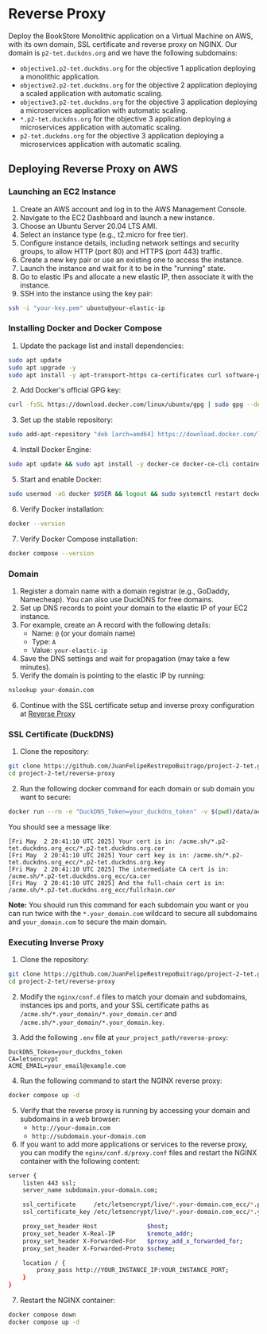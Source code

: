 # Reverse Proxy

Deploy the BookStore Monolithic application on a Virtual Machine on AWS, with its own domain, SSL certificate and reverse proxy on NGINX. Our domain is `p2-tet.duckdns.org` and we have the following subdomains:
- `objective1.p2-tet.duckdns.org` for the objective 1 application deploying a monolithic application.
- `objective2.p2-tet.duckdns.org` for the objective 2 application deploying a scaled application with automatic scaling.
- `objective3.p2-tet.duckdns.org` for the objective 3 application deploying a microservices application with automatic scaling.
- `*.p2-tet.duckdns.org` for the objective 3 application deploying a microservices application with automatic scaling.
- `p2-tet.duckdns.org` for the objective 3 application deploying a microservices application with automatic scaling.


## Deploying Reverse Proxy on AWS

### Launching an EC2 Instance

1. Create an AWS account and log in to the AWS Management Console.
2. Navigate to the EC2 Dashboard and launch a new instance.
3. Choose an Ubuntu Server 20.04 LTS AMI.
4. Select an instance type (e.g., t2.micro for free tier).
5. Configure instance details, including network settings and security groups, to allow HTTP (port 80) and HTTPS (port 443) traffic.
6. Create a new key pair or use an existing one to access the instance.
7. Launch the instance and wait for it to be in the "running" state.
8. Go to elastic IPs and allocate a new elastic IP, then associate it with the instance.
9. SSH into the instance using the key pair:
```bash
ssh -i "your-key.pem" ubuntu@your-elastic-ip
```
### Installing Docker and Docker Compose

1. Update the package list and install dependencies:
```bash
sudo apt update
sudo apt upgrade -y
sudo apt install -y apt-transport-https ca-certificates curl software-properties-common
```

2. Add Docker's official GPG key:
```bash
curl -fsSL https://download.docker.com/linux/ubuntu/gpg | sudo gpg --dearmor -o /etc/apt/trusted.gpg.d/docker-archive-keyring.gpg
```
3. Set up the stable repository:
```bash
sudo add-apt-repository "deb [arch=amd64] https://download.docker.com/linux/ubuntu $(lsb_release -cs) stable"
```

4. Install Docker Engine:
```bash
sudo apt update && sudo apt install -y docker-ce docker-ce-cli containerd.io
```
5. Start and enable Docker:
```bash
sudo usermod -aG docker $USER && logout && sudo systemctl restart docker
```
6. Verify Docker installation:
```bash
docker --version
```
7. Verify Docker Compose installation:
```bash
docker compose --version
```

### Domain
1. Register a domain name with a domain registrar (e.g., GoDaddy, Namecheap). You can also use DuckDNS for free domains.
2. Set up DNS records to point your domain to the elastic IP of your EC2 instance.
3. For example, create an A record with the following details:
   - Name: `@` (or your domain name)
   - Type: `A`
   - Value: `your-elastic-ip`
4. Save the DNS settings and wait for propagation (may take a few minutes).
5. Verify the domain is pointing to the elastic IP by running:
```bash
nslookup your-domain.com
```
6. Continue with the SSL certificate setup and inverse proxy configuration at [Reverse Proxy](../reverse-proxy/README.md)

### SSL Certificate (DuckDNS)
1. Clone the repository:
```bash
git clone https://github.com/JuanFelipeRestrepoBuitrago/project-2-tet.git
cd project-2-tet/reverse-proxy
```
2. Run the following docker command for each domain or sub domain you want to secure:
```bash
docker run --rm -e "DuckDNS_Token=your_duckdns_token" -v $(pwd)/data/acme.sh:/acme.sh neilpang/acme.sh:latest --issue --server https://acme-v02.api.letsencrypt.org/directory --dns dns_duckdns -d 'your_domain.com'
```
You should see a message like:
```
[Fri May  2 20:41:10 UTC 2025] Your cert is in: /acme.sh/*.p2-tet.duckdns.org_ecc/*.p2-tet.duckdns.org.cer
[Fri May  2 20:41:10 UTC 2025] Your cert key is in: /acme.sh/*.p2-tet.duckdns.org_ecc/*.p2-tet.duckdns.org.key
[Fri May  2 20:41:10 UTC 2025] The intermediate CA cert is in: /acme.sh/*.p2-tet.duckdns.org_ecc/ca.cer
[Fri May  2 20:41:10 UTC 2025] And the full-chain cert is in: /acme.sh/*.p2-tet.duckdns.org_ecc/fullchain.cer
```
**Note:** You should run this command for each subdomain you want or you can run twice with the `*.your_domain.com` wildcard to secure all subdomains and `your_domain.com` to secure the main domain.

### Executing Inverse Proxy

1. Clone the repository:
```bash
git clone https://github.com/JuanFelipeRestrepoBuitrago/project-2-tet.git
cd project-2-tet/reverse-proxy
```
2. Modify the `nginx/conf.d` files to match your domain and subdomains, instances ips and ports, and your SSL certificate paths as `/acme.sh/*.your_domain/*.your_domain.cer` and `/acme.sh/*.your_domain/*.your_domain.key`.

3. Add the following `.env` file at `your_project_path/reverse-proxy`:
```env
DuckDNS_Token=your_duckdns_token
CA=letsencrypt
ACME_EMAIL=your_email@example.com
```

4. Run the following command to start the NGINX reverse proxy:
```bash
docker compose up -d
```
5. Verify that the reverse proxy is running by accessing your domain and subdomains in a web browser:
   - `http://your-domain.com`
   - `http://subdomain.your-domain.com`
6. If you want to add more applications or services to the reverse proxy, you can modify the `nginx/conf.d/proxy.conf` files and restart the NGINX container with the following content:
```bash
server {
    listen 443 ssl;
    server_name subdomain.your-domain.com;

    ssl_certificate     /etc/letsencrypt/live/*.your-domain.com_ecc/*.p2-your-domain.com.cer;
    ssl_certificate_key /etc/letsencrypt/live/*.your-domain.com_ecc/*.your-domain.com.key;

    proxy_set_header Host              $host;
    proxy_set_header X-Real-IP         $remote_addr;
    proxy_set_header X-Forwarded-For   $proxy_add_x_forwarded_for;
    proxy_set_header X-Forwarded-Proto $scheme;

    location / {
        proxy_pass http://YOUR_INSTANCE_IP:YOUR_INSTANCE_PORT;
    }
}
```
7. Restart the NGINX container:
```bash
docker compose down
docker compose up -d
```